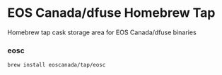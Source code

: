 # EOS Canada/dfuse Homebrew Tap
Homebrew tap cask storage area for EOS Canada/dfuse binaries

### eosc

    brew install eoscanada/tap/eosc
